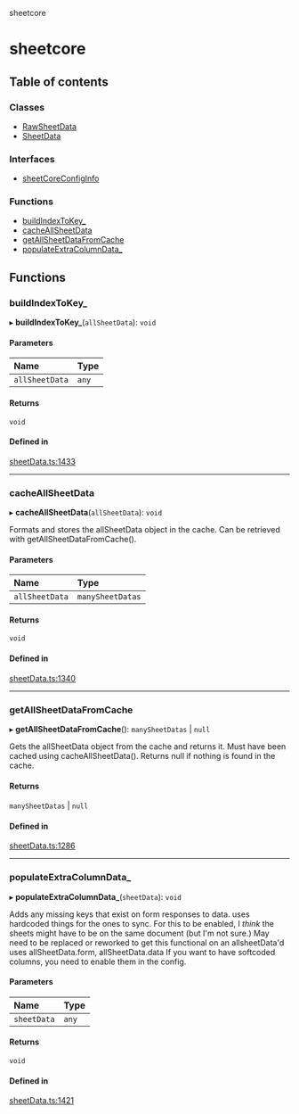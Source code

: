sheetcore

# sheetcore

## Table of contents

### Classes

- [RawSheetData](classes/RawSheetData.md)
- [SheetData](classes/SheetData.md)

### Interfaces

- [sheetCoreConfigInfo](interfaces/sheetCoreConfigInfo.md)

### Functions

- [buildIndexToKey\_](docs.md#buildindextokey_)
- [cacheAllSheetData](docs.md#cacheallsheetdata)
- [getAllSheetDataFromCache](docs.md#getallsheetdatafromcache)
- [populateExtraColumnData\_](docs.md#populateextracolumndata_)

## Functions

### buildIndexToKey\_

▸ **buildIndexToKey_**(`allSheetData`): `void`

#### Parameters

| Name | Type |
| :------ | :------ |
| `allSheetData` | `any` |

#### Returns

`void`

#### Defined in

[sheetData.ts:1433](https://github.com/texas-mcallen-mission/sheetCore/blob/f946cb8/sheetData.ts#L1433)

___

### cacheAllSheetData

▸ **cacheAllSheetData**(`allSheetData`): `void`

Formats and stores the allSheetData object in the cache. Can be retrieved with getAllSheetDataFromCache().

#### Parameters

| Name | Type |
| :------ | :------ |
| `allSheetData` | `manySheetDatas` |

#### Returns

`void`

#### Defined in

[sheetData.ts:1340](https://github.com/texas-mcallen-mission/sheetCore/blob/f946cb8/sheetData.ts#L1340)

___

### getAllSheetDataFromCache

▸ **getAllSheetDataFromCache**(): `manySheetDatas` \| ``null``

Gets the allSheetData object from the cache and returns it. Must have been cached using cacheAllSheetData(). Returns null if nothing is found in the cache.

#### Returns

`manySheetDatas` \| ``null``

#### Defined in

[sheetData.ts:1286](https://github.com/texas-mcallen-mission/sheetCore/blob/f946cb8/sheetData.ts#L1286)

___

### populateExtraColumnData\_

▸ **populateExtraColumnData_**(`sheetData`): `void`

Adds any missing keys that exist on form responses to data.
uses hardcoded things for the ones to sync.
For this to be enabled, I *think* the sheets might have to be on the same document (but I'm not sure.)
May need to be replaced or reworked to get this functional on an allsheetData'd
uses allSheetData.form, allSheetData.data
If you want to have softcoded columns, you need to enable them in the config.

#### Parameters

| Name | Type |
| :------ | :------ |
| `sheetData` | `any` |

#### Returns

`void`

#### Defined in

[sheetData.ts:1421](https://github.com/texas-mcallen-mission/sheetCore/blob/f946cb8/sheetData.ts#L1421)
